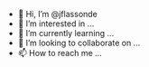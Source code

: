 - 👋 Hi, I’m @jflassonde
- 👀 I’m interested in ...
- 🌱 I’m currently learning ...
- 💞️ I’m looking to collaborate on ...
- 📫 How to reach me ...

<!---
jflassonde/jflassonde is a ✨ special ✨ repository because its `README.md` (this file) appears on your GitHub profile.
You can click the Preview link to take a look at your changes.
--->
